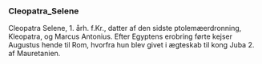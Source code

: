 ### Cleopatra_Selene


Cleopatra Selene, 1. årh. f.Kr., datter af den sidste ptolemæerdronning, Kleopatra, og Marcus Antonius. Efter Egyptens erobring førte kejser Augustus hende til Rom, hvorfra hun blev givet i ægteskab til kong Juba 2. af Mauretanien.